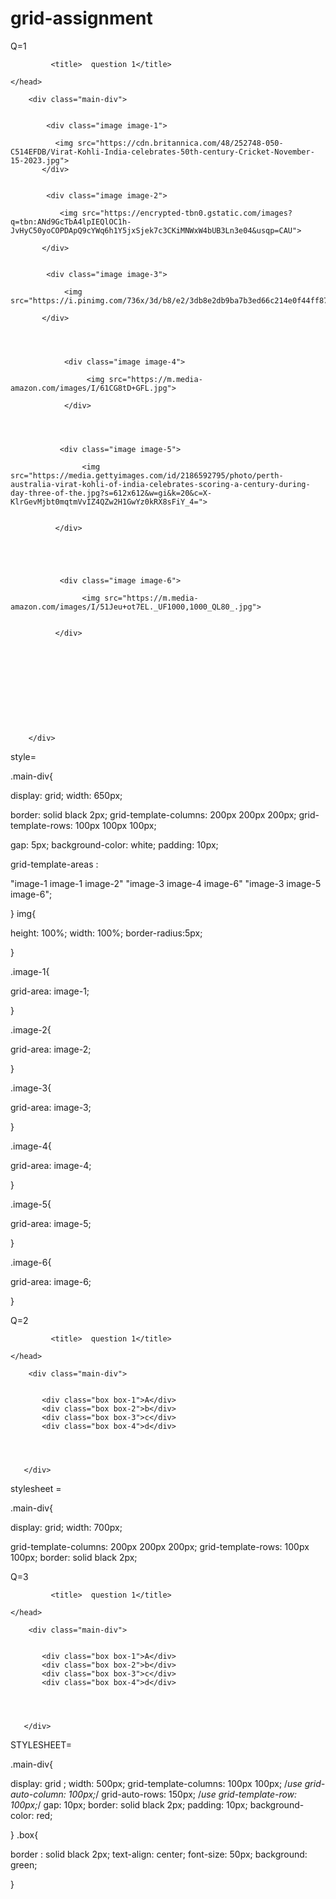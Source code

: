 # grid-assignment

Q=1 

<!DOCTYPE>
 <html>
    <head>

             <title>  question 1</title>

    </head>

<link rel="stylesheet" href="grid-assignment1.css">

  <body>
   
        <div class="main-div">


            <div class="image image-1">

              <img src="https://cdn.britannica.com/48/252748-050-C514EFDB/Virat-Kohli-India-celebrates-50th-century-Cricket-November-15-2023.jpg">     
           </div>
          

            <div class="image image-2">  

               <img src="https://encrypted-tbn0.gstatic.com/images?q=tbn:ANd9GcTbA4lpIEQlOC1h-JvHyC50yoCOPDApQ9cYWq6h1Y5jxSjek7c3CKiMNWxW4bUB3Ln3e04&usqp=CAU">     
        
           </div>
          
           
            <div class="image image-3">  

                <img src="https://i.pinimg.com/736x/3d/b8/e2/3db8e2db9ba7b3ed66c214e0f44ff87e.jpg">
        
           </div>
          
           
                    

                <div class="image image-4">  

                     <img src="https://m.media-amazon.com/images/I/61CG8tD+GFL.jpg">
                         
                </div>
          
     


               <div class="image image-5">  

                    <img src="https://media.gettyimages.com/id/2186592795/photo/perth-australia-virat-kohli-of-india-celebrates-scoring-a-century-during-day-three-of-the.jpg?s=612x612&w=gi&k=20&c=X-KlrGevMjbt0mqtmVvIZ4QZw2H1GwYz0kRX8sFiY_4=">

                     
              </div>
         
            
           


               <div class="image image-6">  

                    <img src="https://m.media-amazon.com/images/I/51Jeu+ot7EL._UF1000,1000_QL80_.jpg">

                      
              </div>

                  

           
              






        </div>

  </body>



  style= 

  .main-div{


display: grid;
width: 650px;

border: solid black 2px;
grid-template-columns: 200px 200px 200px;
grid-template-rows: 100px 100px 100px;

 
gap: 5px;
background-color: white;
padding: 10px;

grid-template-areas :

"image-1 image-1 image-2"
"image-3 image-4 image-6"
"image-3 image-5 image-6";




}
img{

height: 100%;
width: 100%;
border-radius:5px;



}

.image-1{

grid-area: image-1;

}

.image-2{

grid-area: image-2;

}

.image-3{

grid-area: image-3;

}

.image-4{

grid-area: image-4;

}

.image-5{

grid-area: image-5;

}

.image-6{

grid-area: image-6;

}



Q=2 


<!DOCTYPE>
 <html>
    <head>

             <title>  question 1</title>

    </head>

<link rel="stylesheet" href="grid-assignment2.css">

  <body>
   
        <div class="main-div">


           <div class="box box-1">A</div>
           <div class="box box-2">b</div>
           <div class="box box-3">c</div>
           <div class="box box-4">d</div>
             
                  

           
       </div>

  </body>

<html/>


stylesheet  =


.main-div{

display: grid;
width: 700px;


grid-template-columns: 200px 200px 200px;
grid-template-rows: 100px 100px;
border: solid  black 2px;



Q=3

<!DOCTYPE>
 <html>
    <head>

             <title>  question 1</title>

    </head>

<link rel="stylesheet" href="grid-assignment3.css">

  <body>
   
        <div class="main-div">


           <div class="box box-1">A</div>
           <div class="box box-2">b</div>
           <div class="box box-3">c</div>
           <div class="box box-4">d</div>
             
                  

           
       </div>

  </body>

<html/>

STYLESHEET=



.main-div{


display: grid ;
width: 500px;
grid-template-columns: 100px 100px;    /*use grid-auto-column:  100px;*/
grid-auto-rows: 150px;                 /*use grid-template-row: 100px;*/
gap: 10px;
border: solid black 2px;
padding: 10px;
background-color: red;


}
.box{

border : solid black 2px;
text-align: center;
font-size: 50px;
background: green;


}
